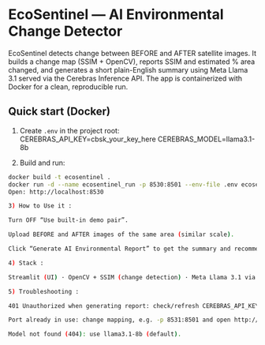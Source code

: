 # EcoSentinel — AI Environmental Change Detector

EcoSentinel detects change between BEFORE and AFTER satellite images. It builds a change map (SSIM + OpenCV), reports SSIM and estimated % area changed, and generates a short plain-English summary using Meta Llama 3.1 served via the Cerebras Inference API. The app is containerized with Docker for a clean, reproducible run.

## Quick start (Docker)
1) Create `.env` in the project root:
CEREBRAS_API_KEY=cbsk_your_key_here
CEREBRAS_MODEL=llama3.1-8b

2) Build and run:
```bash
docker build -t ecosentinel .
docker run -d --name ecosentinel_run -p 8530:8501 --env-file .env ecosentinel
Open: http://localhost:8530

3) How to Use it :

Turn OFF “Use built-in demo pair”.

Upload BEFORE and AFTER images of the same area (similar scale).

Click “Generate AI Environmental Report” to get the summary and recommendations.

4) Stack :

Streamlit (UI) · OpenCV + SSIM (change detection) · Meta Llama 3.1 via Cerebras (report) · Docker (packaging)

5) Troubleshooting :

401 Unauthorized when generating report: check/refresh CEREBRAS_API_KEY and ensure .env is loaded.

Port already in use: change mapping, e.g. -p 8531:8501 and open http://localhost:8531.

Model not found (404): use llama3.1-8b (default).


